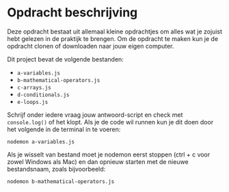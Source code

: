 # Opdracht beschrijving

Deze opdracht bestaat uit allemaal kleine opdrachtjes om alles wat je zojuist hebt gelezen in de praktijk te brengen. Om de opdracht te maken kun je de opdracht clonen of downloaden naar jouw eigen computer.

Dit project bevat de volgende bestanden:
* `a-variables.js`
* `b-mathematical-operators.js`
* `c-arrays.js`
* `d-conditionals.js`
* `e-loops.js`

Schrijf onder iedere vraag jouw antwoord-script en check met `console.log()` of het klopt. 
Als je de code wil runnen kun je dit doen door het volgende in de terminal in te voeren:

`nodemon a-variables.js`

Als je wisselt van bestand moet je nodemon eerst stoppen (ctrl + c voor zowel Windows als Mac) en dan opnieuw starten met de nieuwe bestandsnaam, zoals bijvoorbeeld:

`nodemon b-mathematical-operators.js`
